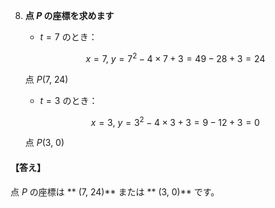 8. **点  $P$ の座標を求めます**

   -  $t = 7$ のとき：

     $$
     x = 7,\ y = 7^2 - 4 \times 7 + 3 = 49 - 28 + 3 = 24
     $$

     点  $P(7,\ 24)$

   -  $t = 3$ のとき：

     $$
     x = 3,\ y = 3^2 - 4 \times 3 + 3 = 9 - 12 + 3 = 0
     $$

     点  $P(3,\ 0)$

#### 【答え】

点  $P$ の座標は ** $(7,\ 24)$** または ** $(3,\ 0)$** です。